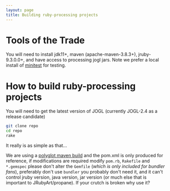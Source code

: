 ```yaml
---
layout: page
title: Building ruby-processing projects
---
```


# Tools of the Trade

You will need to install jdk11+, maven (apache-maven-3.8.3+), jruby-9.3.0.0+, and have access to processing jogl jars. Note we prefer a local install of [minitest][minitest] for testing.

# How to build ruby-processing projects

You will need to get the latest version of JOGL (currently JOGL-2.4 as a release candidate)

```bash
git clone repo
cd repo
rake
```

It really is as simple as that...

We are using a [polyglot maven build][polyglot] and the pom.xml is only produced for reference, if modifications are required modify `pom.rb`, `Rakefile` and `*.gemspec` please don't alter the `Gemfile` (_which is only included for bundler fans_), preferably don't use `bundler` you probably don't need it, and it can't control jruby version, java version, jar version (or much else that is important to JRubyArt/propane). If your crutch is broken why use it?

[local]: https://maven.apache.org/guides/mini/guide-3rd-party-jars-local.html
[minitest]: https://github.com/seattlerb/minitest
[polyglot]: https://github.com/takari/polyglot-maven
